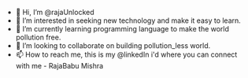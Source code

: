 - 👋 Hi, I’m @rajaUnlocked
- 👀 I’m interested in seeking new technology and make it easy to learn.
- 🌱 I’m currently learning programming language to make the world pollution free.
- 💞️ I’m looking to collaborate on building pollution_less world.
- 📫 How to reach me, this is my @linkedIn i'd where you can connect with me - RajaBabu Mishra

<!---
rajaUnlocked/rajaUnlocked is a ✨ special ✨ repository because its `README.md` (this file) appears on your GitHub profile.
You can click the Preview link to take a look at your changes.
--->
